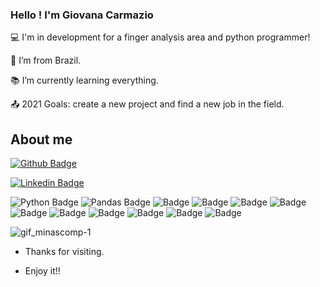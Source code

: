### Hello ! I'm Giovana Carmazio 

:computer: I'm in development for a finger analysis area and python programmer!

:house_with_garden: I’m from Brazil.

:books: I’m currently learning everything.

:outbox_tray: 2021 Goals: create a new project and find a new job in the field.

## About me

[![Github Badge](https://img.shields.io/badge/-Github-000?style=flat-square&logo=Github&logoColor=white&link=https://github.com/Giovanacarmazio)](https://github.com/Giovanacarmazio)

[![Linkedin Badge](https://img.shields.io/badge/-LinkedIn-blue?style=flat-square&logo=Linkedin&logoColor=white&link=linkedin.com/in/giovana-carmazio)](https://www.linkedin.com/in/giovana-carmazio/)

![Python Badge](https://img.shields.io/badge/Python-FFD43B?style=for-the-badge&logo=python&logoColor=darkgreen) ![Pandas Badge](https://img.shields.io/badge/Pandas-2C2D72?style=for-the-badge&logo=pandas&logoColor=white) ![Badge](https://img.shields.io/badge/MySQL-00000F?style=for-the-badge&logo=mysql&logoColor=white) ![Badge](https://img.shields.io/badge/Visual_Studio_Code-0078D4?style=for-the-badge&logo=visual%20studio%20code&logoColor=white) ![Badge](https://img.shields.io/badge/Eclipse-2C2255?style=for-the-badge&logo=eclipse&logoColor=white) ![Badge](https://img.shields.io/badge/PowerBI-F2C811?style=for-the-badge&logo=Power%20BI&logoColor=white) ![Badge](	https://img.shields.io/badge/Jupyter-F37626.svg?&style=for-the-badge&logo=Jupyter&logoColor=white) ![Badge](https://img.shields.io/badge/pycharm-143?style=for-the-badge&logo=pycharm&logoColor=black&color=black&labelColor=gree) ![Badge](https://img.shields.io/badge/Microsoft_Excel-217346?style=for-the-badge&logo=microsoft-excel&logoColor=white) ![Badge](https://img.shields.io/badge/Coursera-0056D2?style=for-the-badge&logo=Coursera&logoColor=white) ![Badge](https://img.shields.io/badge/Udemy-EC5252?style=for-the-badge&logo=Udemy&logoColor=white) ![Badge](https://img.shields.io/badge/Edx-193A3E?style=for-the-badge&logo=edx&logoColor=white)



![gif_minascomp-1](https://user-images.githubusercontent.com/83242981/128617333-be10f684-ce3f-4184-83a5-f3b43e38a82f.gif)


- Thanks for visiting.

- Enjoy it!!


